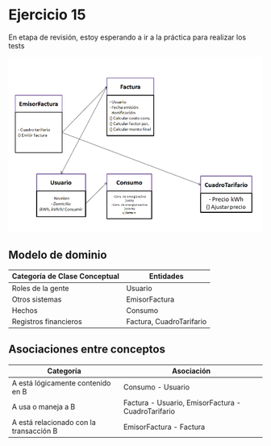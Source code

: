 # Ejercicio 15
En etapa de revisión, estoy esperando a ir a la práctica para realizar los tests

![Modelo de dominio del poblema](./modelo_dominio_v1.png)
## Modelo de dominio
| Categoría de Clase Conceptual | Entidades |
| ----------- | ----------- |
| Roles de la gente | Usuario |
| Otros sistemas | EmisorFactura |
| Hechos | Consumo |
| Registros financieros | Factura, CuadroTarifario |

## Asociaciones entre conceptos
| Categoría | Asociación |
| ----------- | ----------- |
| A está lógicamente contenido en B | Consumo - Usuario |
| A usa o maneja a B | Factura - Usuario, EmisorFactura - CuadroTarifario |
| A está relacionado con la transacción B | EmisorFactura - Factura |
